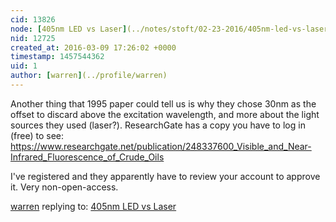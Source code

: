 ```yaml
---
cid: 13826
node: [405nm LED vs Laser](../notes/stoft/02-23-2016/405nm-led-vs-laser)
nid: 12725
created_at: 2016-03-09 17:26:02 +0000
timestamp: 1457544362
uid: 1
author: [warren](../profile/warren)
---
```


Another thing that 1995 paper could tell us is why they chose 30nm as the offset to discard above the excitation wavelength, and more about the light sources they used (laser?). ResearchGate has a copy you have to log in (free) to see: https://www.researchgate.net/publication/248337600_Visible_and_Near-Infrared_Fluorescence_of_Crude_Oils

I've registered and they apparently have to review your account to approve it. Very non-open-access.

[warren](../profile/warren) replying to: [405nm LED vs Laser](../notes/stoft/02-23-2016/405nm-led-vs-laser)

